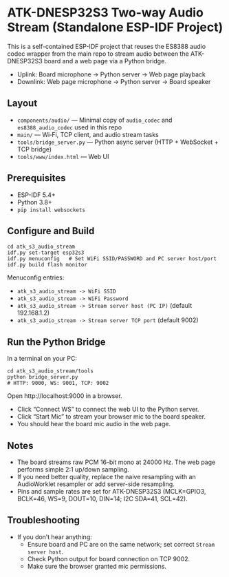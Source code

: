 # ATK-DNESP32S3 Two-way Audio Stream (Standalone ESP-IDF Project)

This is a self-contained ESP-IDF project that reuses the ES8388 audio codec wrapper from the main repo to stream audio between the ATK-DNESP32S3 board and a web page via a Python bridge.

- Uplink: Board microphone -> Python server -> Web page playback
- Downlink: Web page microphone -> Python server -> Board speaker

## Layout
- `components/audio/` — Minimal copy of `audio_codec` and `es8388_audio_codec` used in this repo
- `main/` — Wi‑Fi, TCP client, and audio stream tasks
- `tools/bridge_server.py` — Python async server (HTTP + WebSocket + TCP bridge)
- `tools/www/index.html` — Web UI

## Prerequisites
- ESP-IDF 5.4+
- Python 3.8+
- `pip install websockets`

## Configure and Build
```
cd atk_s3_audio_stream
idf.py set-target esp32s3
idf.py menuconfig   # Set WiFi SSID/PASSWORD and PC server host/port
idf.py build flash monitor
```

Menuconfig entries:
- `atk_s3_audio_stream -> WiFi SSID`
- `atk_s3_audio_stream -> WiFi Password`
- `atk_s3_audio_stream -> Stream server host (PC IP)` (default 192.168.1.2)
- `atk_s3_audio_stream -> Stream server TCP port` (default 9002)

## Run the Python Bridge
In a terminal on your PC:
```
cd atk_s3_audio_stream/tools
python bridge_server.py
# HTTP: 9000, WS: 9001, TCP: 9002
```
Open http://localhost:9000 in a browser.

- Click “Connect WS” to connect the web UI to the Python server.
- Click “Start Mic” to stream your browser mic to the board speaker.
- You should hear the board mic audio in the web page.

## Notes
- The board streams raw PCM 16-bit mono at 24000 Hz. The web page performs simple 2:1 up/down sampling.
- If you need better quality, replace the naive resampling with an AudioWorklet resampler or add server-side resampling.
- Pins and sample rates are set for ATK-DNESP32S3 (MCLK=GPIO3, BCLK=46, WS=9, DOUT=10, DIN=14; I2C SDA=41, SCL=42).

## Troubleshooting
- If you don’t hear anything:
  - Ensure board and PC are on the same network; set correct `Stream server host`.
  - Check Python output for board connection on TCP 9002.
  - Make sure the browser granted mic permissions.

